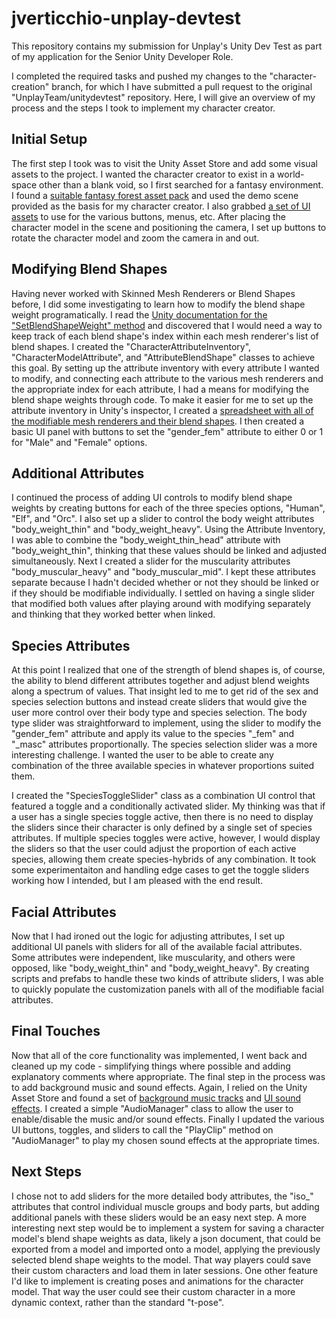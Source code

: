 # jverticchio-unplay-devtest
This repository contains my submission for Unplay's Unity Dev Test as part of my application for the Senior Unity Developer Role.

I completed the required tasks and pushed my changes to the "character-creation" branch, for which I have submitted a pull request to the original "UnplayTeam/unitydevtest" repository.
Here, I will give an overview of my process and the steps I took to implement my character creator.

## Initial Setup
The first step I took was to visit the Unity Asset Store and add some visual assets to the project. I wanted the character creator to exist in a world-space other than a blank void,
so I first searched for a fantasy environment. I found a [suitable fantasy forest asset pack](https://assetstore.unity.com/packages/3d/environments/fantasy/fantasy-forest-environment-free-demo-35361) and used the demo scene provided as the basis for my character creator.
I also grabbed [a set of UI assets](https://assetstore.unity.com/packages/2d/gui/rpg-fantasy-mobile-gui-with-source-files-166086) to use for the various buttons, menus, etc.
After placing the character model in the scene and positioning the camera, I set up buttons to rotate the character model and zoom the camera in and out. 

## Modifying Blend Shapes
Having never worked with Skinned Mesh Renderers or Blend Shapes before, I did some investigating to learn how to modify the blend shape weight programatically. 
I read the [Unity documentation for the "SetBlendShapeWeight" method](https://docs.unity3d.com/ScriptReference/SkinnedMeshRenderer.SetBlendShapeWeight.html) and discovered that I would need a way
to keep track of each blend shape's index within each mesh renderer's list of blend shapes. I created the "CharacterAttributeInventory", "CharacterModelAttribute", and "AttributeBlendShape" classes to achieve this goal.
By setting up the attribute inventory with every attribute I wanted to modify, and connecting each attribute to the various mesh renderers and the appropriate index for each attribute, I had a means
for modifying the blend shape weights through code. To make it easier for me to set up the attribute inventory in Unity's inspector, I created a [spreadsheet with all of the modifiable mesh renderers and their blend shapes](https://docs.google.com/spreadsheets/d/1LLgAzo8V3LqaOCe664QkfWwgPib1FGVCx6CGykS0yJY/edit?usp=sharing).
I then created a basic UI panel with buttons to set the "gender_fem" attribute to either 0 or 1 for "Male" and "Female" options.

## Additional Attributes
I continued the process of adding UI controls to modify blend shape weights by creating buttons for each of the three species options, "Human", "Elf", and "Orc".
I also set up a slider to control the body weight attributes "body_weight_thin" and "body_weight_heavy". Using the Attribute Inventory, I was able to combine the "body_weight_thin_head" attribute with
"body_weight_thin", thinking that these values should be linked and adjusted simultaneously. 
Next I created a slider for the muscularity attributes "body_muscular_heavy" and "body_muscular_mid". I kept these attributes separate because I hadn't decided whether or not they should be linked or
if they should be modifiable individually. I settled on having a single slider that modified both values after playing around with modifying separately and thinking that they worked better when linked.

## Species Attributes
At this point I realized that one of the strength of blend shapes is, of course, the ability to blend different attributes together and adjust blend weights along a spectrum of values.
That insight led to me to get rid of the sex and species selection buttons and instead create sliders that would give the user more control over their body type and species selection.
The body type slider was straightforward to implement, using the slider to modify the "gender_fem" attribute and apply its value to the species "\_fem" and "\_masc" attributes proportionally. 
The species selection slider was a more interesting challenge. I wanted the user to be able to create any combination of the three available species in whatever proportions suited them.

I created the "SpeciesToggleSlider" class as a combination UI control that featured a toggle and a conditionally activated slider. My thinking was that if a user has a single
species toggle active, then there is no need to display the sliders since their character is only defined by a single set of species attributes. If multiple species toggles were active, however,
I would display the sliders so that the user could adjust the proportion of each active species, allowing them create species-hybrids of any combination. It took some experimentaiton 
and handling edge cases to get the toggle sliders working how I intended, but I am pleased with the end result.

## Facial Attributes
Now that I had ironed out the logic for adjusting attributes, I set up additional UI panels with sliders for all of the available facial attributes. Some attributes were independent, like muscularity,
and others were opposed, like "body_weight_thin" and "body_weight_heavy". By creating scripts and prefabs to handle these two kinds of attribute sliders, I was able to quickly populate the 
customization panels with all of the modifiable facial attributes.

## Final Touches
Now that all of the core functionality was implemented, I went back and cleaned up my code - simplifying things where possible and adding explanatory comments where appropriate.
The final step in the process was to add background music and sound effects. Again, I relied on the Unity Asset Store and found a set of [background music tracks](https://assetstore.unity.com/packages/audio/music/orchestral/fantasy-exploration-music-213668) and [UI sound effects](https://assetstore.unity.com/packages/audio/sound-fx/fantasy-menu-sfx-57238).
I created a simple "AudioManager" class to allow the user to enable/disable the music and/or sound effects. Finally I updated the various UI buttons, toggles, and sliders to call the "PlayClip" method on "AudioManager" to play my chosen sound effects at the appropriate times.

## Next Steps
I chose not to add sliders for the more detailed body attributes, the "iso_" attributes that control individual muscle groups and body parts, but adding additional panels with these sliders would be an easy next step.
A more interesting next step would be to implement a system for saving a character model's blend shape weights as data, likely a json document, that could be exported from a model and imported onto a model, applying the previously selected blend shape weights to the model. That way players could save their custom characters and load them in later sessions.
One other feature I'd like to implement is creating poses and animations for the character model. That way the user could see their custom character in a more dynamic context, rather than the standard "t-pose".
